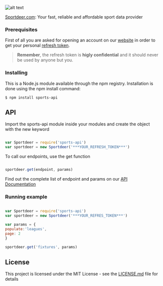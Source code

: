![alt text](https://i.imgur.com/Y9nO5SF.png )

[Sportdeer.com](https://www.sportdeer.com): Your fast, reliable and affordable sport data provider


### Prerequisites

First of all you are asked for opening an account on our [website](https://www.sportdeer.com)  in order to get your personal [refresh token](https://sportdeer.com/documentation#faq). 
>**Remember**, the refresh token is **higly confidential** and it should never be used by anyone but you.


### Installing

This is a Node.js module available through the npm registry. Installation is done using the npm install command:

```
$ npm install sports-api
```


## API

Import the sports-api module inside your modules and create the object with the new keyword
```javascript

var Sportdeer = require('sports-api')
var sportdeer = new Sportdeer('***YOUR_REFRESH_TOKEN***')

```
To call our endpoints, use the get function

```javascript

sportdeer.get(endpoint, params)

```
Find out the complete list of endpoint and params on our [API Documentation](https://www.sportdeer.com/documentation) 


### Running example

``` javascript

var Sportdeer = require('sports-api')
var sportdeer = new Sportdeer('***YOUR_REFRES_TOKEN***')

var params = {
populate:'leagues',
page: 2
}

sportdeer.get('fixtures', params)

```


## License

This project is licensed under the MIT License - see the [LICENSE.md](LICENSE.md) file for details
